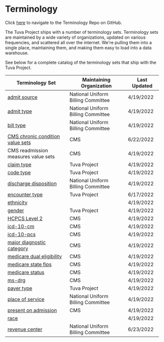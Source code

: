 

# Terminology

Click [here](https://github.com/tuva-health/terminology) to navigate to the Terminology Repo on GitHub.

The Tuva Project ships with a number of terminology sets.  Terminology sets are maintained by a wide variety of organizations, updated on various frequencies, and scattered all over the internet.  We're pulling them into a single place, maintaining them, and making them easy to load into a data warehouse.

See below for a complete catalog of the terminology sets that ship with the Tuva Project.

| Terminology Set | Maintaining Organization | Last Updated |
|---|---|---|
| [admit source](https://github.com/tuva-health/terminology/blob/main/terminology/terminology__admit_source.csv) | National Uniform Billing Committee | 4/19/2022    | 
| [admit type](https://github.com/tuva-health/terminology/blob/main/terminology/terminology__admit_type.csv) | National Uniform Billing Committee | 4/19/2022 | 
| [bill type](https://github.com/tuva-health/terminology/blob/main/terminology/terminology__bill_type.csv) | National Uniform Billing Committee | 4/19/2022 | 
| [CMS chronic condition value sets](https://github.com/tuva-health/terminology/blob/main/terminology/terminology__chronic_conditions.csv) | CMS | 6/22/2022 | 
| CMS readmission measures value sets | CMS | 4/19/2022 |
| [claim type](https://github.com/tuva-health/terminology/blob/main/terminology/terminology__claim_type.csv) | Tuva Project | 4/19/2022 | 
| [code type](https://github.com/tuva-health/terminology/blob/main/terminology/terminology__code_type.csv) | Tuva Project | 4/19/2022 | 
| [discharge disposition](https://github.com/tuva-health/terminology/blob/main/terminology/terminology__discharge_disposition.csv) | National Uniform Billing Committee | 4/19/2022 | 
| [encounter type](https://github.com/tuva-health/terminology/blob/main/terminology/terminology__encounter_type.csv) | Tuva Project | 6/17/2022  | 
| [ethnicity](https://github.com/tuva-health/terminology/blob/main/terminology/terminology__ethnicity.csv) |  | 4/19/2022 | 
| [gender](https://github.com/tuva-health/terminology/blob/main/terminology/terminology__gender.csv) | Tuva Project | 4/19/2022 | 
| [HCPCS Level 2](https://github.com/tuva-health/terminology/blob/main/terminology/terminology__hcpcs_level_2.csv) | CMS | 4/19/2022 | 
| [icd-10-cm](https://github.com/tuva-health/terminology/blob/main/terminology/terminology__icd_10_cm.csv) | CMS | 4/19/2022 | 
| [icd-10-pcs](https://github.com/tuva-health/terminology/blob/main/terminology/terminology__icd_10_pcs.csv) | CMS | 4/19/2022 | 
| [major diagnostic category](https://github.com/tuva-health/terminology/blob/main/terminology/terminology__mdc.csv) | CMS | 4/19/2022 | 
| [medicare dual eligibility](https://github.com/tuva-health/terminology/blob/main/terminology/terminology__medicare_dual_eligibility.csv) | CMS | 4/19/2022 | 
| [medicare state fips](https://github.com/tuva-health/terminology/blob/main/terminology/terminology__medicare_state_fips.csv) | CMS | 4/19/2022 | 
| [medicare status](https://github.com/tuva-health/terminology/blob/main/terminology/terminology__medicare_status.csv) | CMS | 4/19/2022 | 
| [ms-drg](https://github.com/tuva-health/terminology/blob/main/terminology/terminology__ms_drg.csv) | CMS | 4/19/2022 | 
| [payer type](https://github.com/tuva-health/terminology/blob/main/terminology/terminology__payer_type.csv)| Tuva Project | 4/19/2022 | 
| [place of service](https://github.com/tuva-health/terminology/blob/main/terminology/terminology__place_of_service.csv) | National Uniform Billing Committee | 4/19/2022 | 
| [present on admission](https://github.com/tuva-health/terminology/blob/main/terminology/terminology__present_on_admission.csv) | CMS | 4/19/2022 | 
| [race](https://github.com/tuva-health/terminology/blob/main/terminology/terminology__race.csv) |  | 4/19/2022 | 
| [revenue center](https://github.com/tuva-health/terminology/blob/main/terminology/terminology__revenue_center.csv) | National Uniform Billing Committee | 6/23/2022 |  
